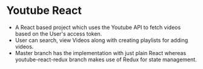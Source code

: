 # Youtube React

* A React based project which uses the Youtube API to fetch videos based on the User's access token.
* User can search, view Videos along with creating playlists for adding videos.
* Master branch has the implementation with just plain React whereas youtube-react-redux branch makes use of Redux for state management.
